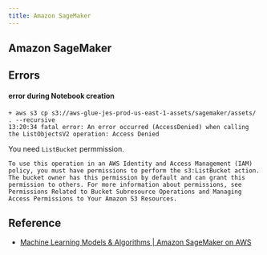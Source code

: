 ```yaml
---
title: Amazon SageMaker
---
```


## Amazon SageMaker



## Errors

#### error during Notebook creation

```
+ aws s3 cp s3://aws-glue-jes-prod-us-east-1-assets/sagemaker/assets/ . --recursive
13:20:34 fatal error: An error occurred (AccessDenied) when calling the ListObjectsV2 operation: Access Denied
```

You need `ListBucket` permmission.

```
To use this operation in an AWS Identity and Access Management (IAM) policy, you must have permissions to perform the s3:ListBucket action. The bucket owner has this permission by default and can grant this permission to others. For more information about permissions, see Permissions Related to Bucket Subresource Operations and Managing Access Permissions to Your Amazon S3 Resources.
```

## Reference
* [Machine Learning Models & Algorithms | Amazon SageMaker on AWS](https://aws.amazon.com/sagemaker/)

